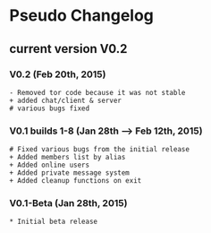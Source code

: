# Pseudo Changelog

## current version V0.2 

### V0.2 (Feb 20th, 2015)

    - Removed tor code because it was not stable
    + added chat/client & server    
    # various bugs fixed 

### V0.1 builds 1-8 (Jan 28th --> Feb 12th, 2015)

    # Fixed various bugs from the initial release
    + Added members list by alias  
    + Added online users 
    + Added private message system
    + Added cleanup functions on exit
    
### V0.1-Beta (Jan 28th, 2015)

    * Initial beta release